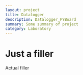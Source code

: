 ```yaml
---
layout: project
title: Datalogger
description: Datalogger_PYBoard
summary: Some summary of project
category: Laboratory
---
```


# Just a filler

Actual filler
